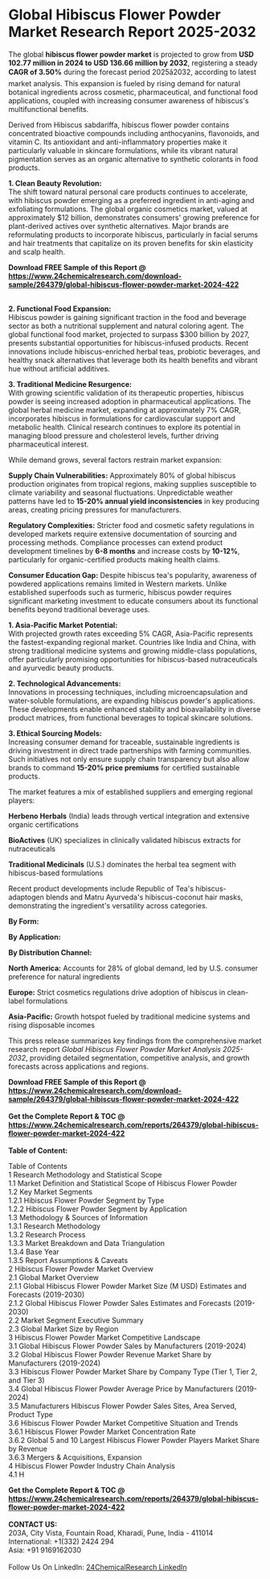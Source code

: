 <h1>Global Hibiscus Flower Powder Market Research Report 2025-2032</h1><p>The global <strong>hibiscus flower powder market</strong> is projected to grow from <strong>USD 102.77 million in 2024 to USD 136.66 million by 2032</strong>, registering a steady <strong>CAGR of 3.50%</strong> during the forecast period 2025â2032, according to latest market analysis. This expansion is fueled by rising demand for natural botanical ingredients across cosmetic, pharmaceutical, and functional food applications, coupled with increasing consumer awareness of hibiscus's multifunctional benefits.</p><p>Derived from Hibiscus sabdariffa, hibiscus flower powder contains concentrated bioactive compounds including anthocyanins, flavonoids, and vitamin C. Its antioxidant and anti-inflammatory properties make it particularly valuable in skincare formulations, while its vibrant natural pigmentation serves as an organic alternative to synthetic colorants in food products.</p><p><strong>1. Clean Beauty Revolution:</strong><br>
The shift toward natural personal care products continues to accelerate, with hibiscus powder emerging as a preferred ingredient in anti-aging and exfoliating formulations. The global organic cosmetics market, valued at approximately $12 billion, demonstrates consumers' growing preference for plant-derived actives over synthetic alternatives. Major brands are reformulating products to incorporate hibiscus, particularly in facial serums and hair treatments that capitalize on its proven benefits for skin elasticity and scalp health.</p><div><b>Download FREE Sample of this Report @ 
            <a href="https://www.24chemicalresearch.com/download-sample/264379/global-hibiscus-flower-powder-market-2024-422">
            https://www.24chemicalresearch.com/download-sample/264379/global-hibiscus-flower-powder-market-2024-422</a></b></div><br><p><strong>2. Functional Food Expansion:</strong><br>
Hibiscus powder is gaining significant traction in the food and beverage sector as both a nutritional supplement and natural coloring agent. The global functional food market, projected to surpass $300 billion by 2027, presents substantial opportunities for hibiscus-infused products. Recent innovations include hibiscus-enriched herbal teas, probiotic beverages, and healthy snack alternatives that leverage both its health benefits and vibrant hue without artificial additives.</p><p><strong>3. Traditional Medicine Resurgence:</strong><br>
With growing scientific validation of its therapeutic properties, hibiscus powder is seeing increased adoption in pharmaceutical applications. The global herbal medicine market, expanding at approximately 7% CAGR, incorporates hibiscus in formulations for cardiovascular support and metabolic health. Clinical research continues to explore its potential in managing blood pressure and cholesterol levels, further driving pharmaceutical interest.</p><p>While demand grows, several factors restrain market expansion:</p><p><strong>Supply Chain Vulnerabilities:</strong> Approximately 80% of global hibiscus production originates from tropical regions, making supplies susceptible to climate variability and seasonal fluctuations. Unpredictable weather patterns have led to <strong>15-20% annual yield inconsistencies</strong> in key producing areas, creating pricing pressures for manufacturers.</p><p><strong>Regulatory Complexities:</strong> Stricter food and cosmetic safety regulations in developed markets require extensive documentation of sourcing and processing methods. Compliance processes can extend product development timelines by <strong>6-8 months</strong> and increase costs by <strong>10-12%</strong>, particularly for organic-certified products making health claims.</p><p><strong>Consumer Education Gap:</strong> Despite hibiscus tea's popularity, awareness of powdered applications remains limited in Western markets. Unlike established superfoods such as turmeric, hibiscus powder requires significant marketing investment to educate consumers about its functional benefits beyond traditional beverage uses.</p><p><strong>1. Asia-Pacific Market Potential:</strong><br>
With projected growth rates exceeding 5% CAGR, Asia-Pacific represents the fastest-expanding regional market. Countries like India and China, with strong traditional medicine systems and growing middle-class populations, offer particularly promising opportunities for hibiscus-based nutraceuticals and ayurvedic beauty products.</p><p><strong>2. Technological Advancements:</strong><br>
Innovations in processing techniques, including microencapsulation and water-soluble formulations, are expanding hibiscus powder's applications. These developments enable enhanced stability and bioavailability in diverse product matrices, from functional beverages to topical skincare solutions.</p><p><strong>3. Ethical Sourcing Models:</strong><br>
Increasing consumer demand for traceable, sustainable ingredients is driving investment in direct trade partnerships with farming communities. Such initiatives not only ensure supply chain transparency but also allow brands to command <strong>15-20% price premiums</strong> for certified sustainable products.</p><p>The market features a mix of established suppliers and emerging regional players:</p><p><strong>Herbeno Herbals</strong> (India) leads through vertical integration and extensive organic certifications</p><p><strong>BioActives</strong> (UK) specializes in clinically validated hibiscus extracts for nutraceuticals</p><p><strong>Traditional Medicinals</strong> (U.S.) dominates the herbal tea segment with hibiscus-based formulations</p><p>Recent product developments include Republic of Tea's hibiscus-adaptogen blends and Matru Ayurveda's hibiscus-coconut hair masks, demonstrating the ingredient's versatility across categories.</p><p><strong>By Form:</strong></p><p><strong>By Application:</strong></p><p><strong>By Distribution Channel:</strong></p><p><strong>North America:</strong> Accounts for 28% of global demand, led by U.S. consumer preference for natural ingredients</p><p><strong>Europe:</strong> Strict cosmetics regulations drive adoption of hibiscus in clean-label formulations</p><p><strong>Asia-Pacific:</strong> Growth hotspot fueled by traditional medicine systems and rising disposable incomes</p><p>This press release summarizes key findings from the comprehensive market research report <em>Global Hibiscus Flower Powder Market Analysis 2025-2032</em>, providing detailed segmentation, competitive analysis, and growth forecasts across applications and regions.</p><div><b>Download FREE Sample of this Report @ 
            <a href="https://www.24chemicalresearch.com/download-sample/264379/global-hibiscus-flower-powder-market-2024-422">
            https://www.24chemicalresearch.com/download-sample/264379/global-hibiscus-flower-powder-market-2024-422</a></b></div><br><div><b>Get the Complete Report & TOC @ 
            <a href="https://www.24chemicalresearch.com/reports/264379/global-hibiscus-flower-powder-market-2024-422">
            https://www.24chemicalresearch.com/reports/264379/global-hibiscus-flower-powder-market-2024-422</a></b></div><br>
            <b>Table of Content:</b><p>Table of Contents<br />
1 Research Methodology and Statistical Scope<br />
1.1 Market Definition and Statistical Scope of Hibiscus Flower Powder<br />
1.2 Key Market Segments<br />
1.2.1 Hibiscus Flower Powder Segment by Type<br />
1.2.2 Hibiscus Flower Powder Segment by Application<br />
1.3 Methodology & Sources of Information<br />
1.3.1 Research Methodology<br />
1.3.2 Research Process<br />
1.3.3 Market Breakdown and Data Triangulation<br />
1.3.4 Base Year<br />
1.3.5 Report Assumptions & Caveats<br />
2 Hibiscus Flower Powder Market Overview<br />
2.1 Global Market Overview<br />
2.1.1 Global Hibiscus Flower Powder Market Size (M USD) Estimates and Forecasts (2019-2030)<br />
2.1.2 Global Hibiscus Flower Powder Sales Estimates and Forecasts (2019-2030)<br />
2.2 Market Segment Executive Summary<br />
2.3 Global Market Size by Region<br />
3 Hibiscus Flower Powder Market Competitive Landscape<br />
3.1 Global Hibiscus Flower Powder Sales by Manufacturers (2019-2024)<br />
3.2 Global Hibiscus Flower Powder Revenue Market Share by Manufacturers (2019-2024)<br />
3.3 Hibiscus Flower Powder Market Share by Company Type (Tier 1, Tier 2, and Tier 3)<br />
3.4 Global Hibiscus Flower Powder Average Price by Manufacturers (2019-2024)<br />
3.5 Manufacturers Hibiscus Flower Powder Sales Sites, Area Served, Product Type<br />
3.6 Hibiscus Flower Powder Market Competitive Situation and Trends<br />
3.6.1 Hibiscus Flower Powder Market Concentration Rate<br />
3.6.2 Global 5 and 10 Largest Hibiscus Flower Powder Players Market Share by Revenue<br />
3.6.3 Mergers & Acquisitions, Expansion<br />
4 Hibiscus Flower Powder Industry Chain Analysis<br />
4.1 H</p><div><b>Get the Complete Report & TOC @ 
            <a href="https://www.24chemicalresearch.com/reports/264379/global-hibiscus-flower-powder-market-2024-422">
            https://www.24chemicalresearch.com/reports/264379/global-hibiscus-flower-powder-market-2024-422</a></b></div><br><b>CONTACT US:</b><br>
            203A, City Vista, Fountain Road, Kharadi, Pune, India - 411014<br>
            International: +1(332) 2424 294<br>
            Asia: +91 9169162030 <br><br>
            Follow Us On LinkedIn: <a href="https://www.linkedin.com/company/24chemicalresearch/">24ChemicalResearch LinkedIn</a>